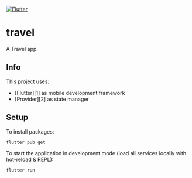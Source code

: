 [![Flutter](https://badgen.net/badge/Flutter/v2.0.5/0e83cd)](https://flutter.dev/docs/development/tools/sdk/releases)

# travel

A Travel app.

## Info ##

This project uses:

* [Flutter][1] as mobile development framework
* [Provider][2] as state manager

## Setup ##

To install packages:

```
flutter pub get
```

To start the application in development mode (load all services locally with hot-reload & REPL):
```
flutter run
```
